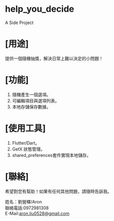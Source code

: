 # help_you_decide

A Side Project <br>

# [用途]
提供一個隨機抽獎，解決日常上難以決定的小問題！

# [功能]
1. 隨機產生一個選項。 <br>
2. 可編輯項目與選項列表。 <br>
3. 本地存儲保存數據。 <br>

# [使用工具]
1. Flutter/Dart。 <br>
2. GetX 狀態管理。 <br>
3. shared_preferences套件實現本地儲存。<br>

# [聯絡]

希望對您有幫助！如果有任何其他問題，請隨時告訴我。<br>

姓名：劉營檡/Aron <br>
聯絡電話:0972981308 <br>
E-Mail:aron.liu0528@gmail.com <br>
 
